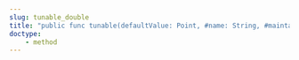 ```yaml
---
slug: tunable_double
title: "public func tunable(defaultValue: Point, #name: String, #maintain: Point -> Void)"
doctype:
    - method
---
```

